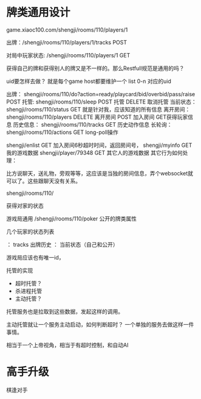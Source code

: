 # 牌类通用设计

game.xiaoc100.com/shengji/rooms/110/players/1

出牌：/shengji/rooms/110/players/1/tracks    POST

对局中玩家状态: /shengji/rooms/110/players/1     GET

获得自己的牌和获得别人的牌又是不一样的。那么Restfull规范是通用的吗？

uid要怎样去做？ 就是每个game host都要维护一个 list 0-n 对应的uid

出牌：    shengji/rooms/110/do?action=ready/playcard/bid/overbid/pass/raise POST
托管:     shengji/rooms/110/sleep POST 托管 DELETE 取消托管
当前状态： shengji/rooms/110/status GET 就是针对我，应该知道的所有信息
离开房间： shengji/rooms/110/players DELETE 离开房间 POST 加入房间 GET获得玩家信息
历史信息： shengji/rooms/110/tracks GET 历史动作信息
长轮询：  shengji/rooms/110/actions GET long-poll操作

shengji/enlist GET 加入房间6秒超时时间，返回房间号，
shengji/myinfo GET 我的游戏数据
shengji/player/79348 GET 其它人的游戏数据
其它行为如何处理：

比方说聊天，送礼物，旁观等等，这应该是当独的房间信息，弄个websocket就可以了。这些跟聊天没有关系。


shengji/rooms/110/

获得对家的状态

游戏局通用
/shengji/rooms/110/poker 公开的牌类属性


几个玩家的状态列表

： tracks 出牌历史
： 当前状态（自己和公开）

游戏局应该也有唯一id，

托管的实现
* 超时托管？ 
* 杀进程托管
* 主动托管？ 

托管服务也是拉取到这些数据，发起这样的调用。

主动托管就让一个服务主动启动，如何判断超时？ 一个单独的服务去做这样一件事情。

相当于一个上帝视角，相当于有超时控制，和自动AI





# 高手升级

棋逢对手
